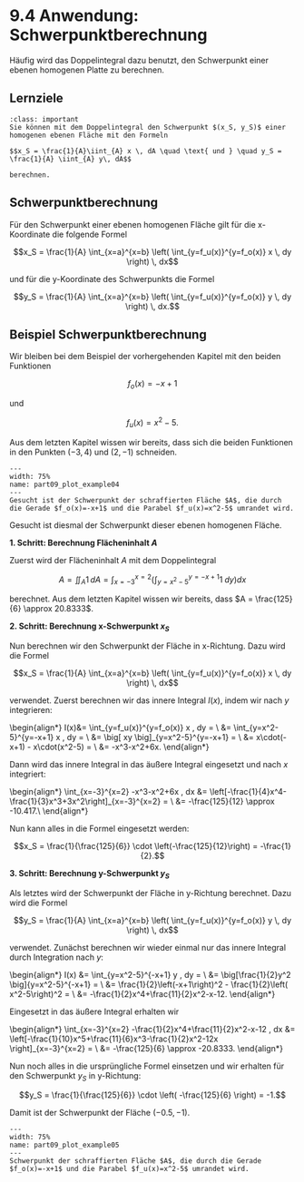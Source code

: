 # 9.4 Anwendung: Schwerpunktberechnung

Häufig wird das Doppelintegral dazu benutzt, den Schwerpunkt einer ebenen
homogenen Platte zu berechnen.

## Lernziele

```{admonition} Lernziel
:class: important
Sie können mit dem Doppelintegral den Schwerpunkt $(x_S, y_S)$ einer homogenen ebenen Fläche mit den Formeln

$$x_S = \frac{1}{A}\iint_{A} x \, dA \quad \text{ und } \quad y_S = \frac{1}{A} \iint_{A} y\, dA$$

berechnen.
```

## Schwerpunktberechnung

Für den Schwerpunkt einer ebenen homogenen Fläche gilt für die x-Koordinate die
folgende Formel

$$x_S = \frac{1}{A} \int_{x=a}^{x=b} \left( \int_{y=f_u(x)}^{y=f_o(x)} x \, dy \right) \, dx$$ 

und für die y-Koordinate des Schwerpunkts die Formel

$$y_S = \frac{1}{A} \int_{x=a}^{x=b} \left( \int_{y=f_u(x)}^{y=f_o(x)} y \, dy \right) \, dx.$$ 

## Beispiel Schwerpunktberechnung

Wir bleiben bei dem Beispiel der vorhergehenden Kapitel mit den beiden Funktionen

$$f_o(x) = -x + 1$$

und

$$f_u(x) = x^2 - 5.$$

Aus dem letzten Kapitel wissen wir bereits, dass sich die beiden Funktionen in
den Punkten $(-3,4)$ und $(2,-1)$ schneiden.

```{figure} pics/part09_plot_example02.svg
---
width: 75%
name: part09_plot_example04
---
Gesucht ist der Schwerpunkt der schraffierten Fläche $A$, die durch die Gerade $f_o(x)=-x+1$ und die Parabel $f_u(x)=x^2-5$ umrandet wird.
```

Gesucht ist diesmal der Schwerpunkt dieser ebenen homogenen Fläche.

**1. Schritt: Berechnung Flächeninhalt $A$**

Zuerst wird der Flächeninhalt $A$ mit dem Doppelintegral

$$A= \iint_{A}1\, dA = \int_{x=-3}^{x=2} \left(\int_{y=x^2-5}^{y=-x+1}
1 \; dy\right)dx$$

berechnet. Aus dem letzten Kapitel wissen wir bereits, dass $A = \frac{125}{6}
\approx 20.8333$.

**2. Schritt: Berechnung x-Schwerpunkt $x_S$**

Nun berechnen wir den Schwerpunkt der Fläche in x-Richtung. Dazu wird die Formel 

$$x_S = \frac{1}{A} \int_{x=a}^{x=b} \left( \int_{y=f_u(x)}^{y=f_o(x)} x \, dy \right) \, dx$$ 

verwendet. Zuerst berechnen wir das innere Integral $I(x)$, indem wir nach $y$ integrieren:

\begin{align*}
I(x)&= \int_{y=f_u(x)}^{y=f_o(x)} x \, dy = \\
    &= \int_{y=x^2-5}^{y=-x+1} x \, dy = \\
    &= \big[ xy \big]_{y=x^2-5}^{y=-x+1} = \\
    &= x\cdot(-x+1) - x\cdot(x^2-5) = \\
    &= -x^3-x^2+6x.
\end{align*}

Dann wird das innere Integral in das äußere Integral eingesetzt und nach $x$
integriert:

\begin{align*}
\int_{x=-3}^{x=2} -x^3-x^2+6x \, dx &= \left[-\frac{1}{4}x^4-\frac{1}{3}x^3+3x^2\right]_{x=-3}^{x=2} = \\
&= -\frac{125}{12} \approx -10.417.\\
\end{align*}

Nun kann alles in die Formel eingesetzt werden:

$$x_S = \frac{1}{\frac{125}{6}} \cdot \left(-\frac{125}{12}\right) = -\frac{1}{2}.$$

**3. Schritt: Berechnung y-Schwerpunkt $y_S$**

Als letztes wird der Schwerpunkt der Fläche in y-Richtung berechnet. Dazu wird die Formel

$$y_S = \frac{1}{A} \int_{x=a}^{x=b} \left( \int_{y=f_u(x)}^{y=f_o(x)} y \, dy \right) \, dx$$

verwendet. Zunächst berechnen wir wieder einmal nur das innere Integral durch Integration nach $y$:

\begin{align*}
I(x) &= \int_{y=x^2-5}^{-x+1} y \, dy = \\
    &= \big[\frac{1}{2}y^2 \big]{y=x^2-5}^{-x+1} = \\
    &= \frac{1}{2}\left(-x+1\right)^2 - \frac{1}{2}\left( x^2-5\right)^2 = \\
    &= -\frac{1}{2}x^4+\frac{11}{2}x^2-x-12.
\end{align*}

Eingesetzt in das äußere Integral erhalten wir

\begin{align*}
\int_{x=-3}^{x=2} -\frac{1}{2}x^4+\frac{11}{2}x^2-x-12 \, dx 
&= \left[-\frac{1}{10}x^5+\frac{11}{6}x^3-\frac{1}{2}x^2-12x \right]_{x=-3}^{x=2} = \\
&= -\frac{125}{6} \approx -20.8333.
\end{align*}

Nun noch alles in die ursprüngliche Formel einsetzen und wir erhalten für den Schwerpunkt $y_S$ in y-Richtung:

$$y_S = \frac{1}{\frac{125}{6}} \cdot \left( -\frac{125}{6} \right) = -1.$$

Damit ist der Schwerpunkt der Fläche $(-0.5, -1)$.

```{figure} pics/part09_plot_example03.svg
---
width: 75%
name: part09_plot_example05
---
Schwerpunkt der schraffierten Fläche $A$, die durch die Gerade $f_o(x)=-x+1$ und die Parabel $f_u(x)=x^2-5$ umrandet wird.
```

